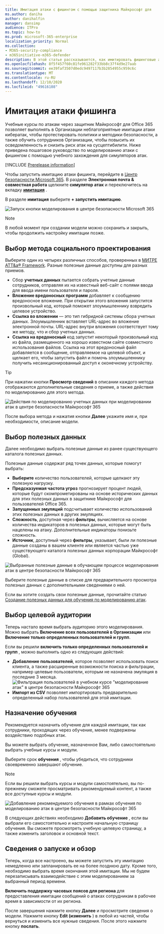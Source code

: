 ```yaml
---
title: Имитация атаки с фишингом с помощью защитника Майкрософт для
ms.author: daniha
author: danihalfin
manager: dansimp
audience: ITPro
ms.topic: how-to
ms.prod: microsoft-365-enterprise
localization_priority: Normal
ms.collection:
- M365-security-compliance
- m365initiative-m365-defender
description: В этой статье рассказывается, как имитировать фишинговые атаки и обучить пользователей в защите от фишинга с помощью обучающих курсов по атакам в защитнике Майкрософт для Office 365.
ms.openlocfilehash: 8f5f457f60c81fe961282f33bb8c37f4d9e27aab
ms.sourcegitcommit: ee39faf3507d0edc9497117b3b2854955c959c6c
ms.translationtype: MT
ms.contentlocale: ru-RU
ms.lasthandoff: 12/10/2020
ms.locfileid: "49616108"
---
```

# <a name="simulate-a-phishing-attack"></a>Имитация атаки фишинга

Учебные курсы по атакам через защитник Майкрософт для Office 365 позволяет выполнять в Организации неблагоприятные имитации атаки кибератак, чтобы протестировать политики и методики безопасности, а также обучить сотрудников Организации, чтобы повысить их осведомленность и снизить риск атак на сусцептибилити. Ниже приведена пошаговое руководство по моделированию атаки с фишингом с помощью учебного захождения для симуляторов атак.

[!INCLUDE [Prerelease information](../includes/prerelease.md)]

Чтобы запустить имитацию атаки фишинга, перейдите в [Центр безопасности Microsoft 365](https://security.microsoft.com/). В разделе **Электронная почта & совместная работа** щелкните **симулятор атак** и переключитесь на вкладку [**имитация**](https://security.microsoft.com/attacksimulator?viewid=simulations) .

В разделе **имитация** выберите **+ запустить имитацию**.

![Запуск кнопки моделирования в центре безопасности Microsoft 365](../../media/attack-sim-preview-launch.png)

> [!NOTE]
> В любой момент при создании модели можно сохранить и закрыть, чтобы продолжить настройку имитации позже.

## <a name="selecting-a-social-engineering-technique"></a>Выбор метода социального проектирования

Выберите один из четырех различных способов, проверенных в [МИТРЕ ATT&а® Framework](https://attack.mitre.org/techniques/enterprise/). Разные полезные данные доступны для разных приемов.

- Сбор **учетных данных** пытается собрать учетные данные сотрудников, отправляя их на известный веб-сайт с полями ввода для ввода имени пользователя и пароля.
- **Вложение вредоносных программ** добавляет к сообщению вредоносное вложение. При открытии этого вложения запустится произвольный код, который поможет злоумышленнику взвредить целевое устройство.
- **Ссылка во вложении** — это тип гибридной системы сбора учетных данных. Злоумышленник вставляет URL-адрес во вложение электронной почты. URL-адрес внутри вложения соответствует тому же методу, что и сбор учетных данных.
- **Ссылка на вредоносный** код запустит некоторый произвольный код из файла, размещенного на хорошо известном сайте совместного использования файлов. Ссылка на этот вредоносный файл добавляется в сообщение, отправляемое на целевой объект, и щелкает его, чтобы запустить файл и помочь злоумышленнику получить несанкционированный доступ к оконечному устройству.

> [!TIP]
> При нажатии кнопки **Просмотр сведений** в описании каждого метода отображаются дополнительные сведения о приеме, а также действия по моделированию для этого метода.
>
> ![Действия по моделированию учетных данных при моделировании атак в центре безопасности Майкрософт 365](../../media/attack-sim-preview-sim-steps.png)

После выбора метода и нажатия кнопки **Далее** укажите имя и, при необходимости, описание модели.

## <a name="selecting-a-payload"></a>Выбор полезных данных

Далее необходимо выбрать полезные данные из ранее существующего каталога полезных данных.

Полезные данные содержат ряд точек данных, которые помогут выбрать:

- **Выберите** количество пользователей, которые щелкают эту полезную нагрузку.
- **Предсказуемая частота угроз** прогнозирует процент людей, которые будут скомпрометированы на основе исторических данных для этих полезных данных в защитнике Майкрософт для пользователей Office 365.
- **Запущенных эмуляций** подсчитывает количество использований этих полезных данных в других эмуляциях.
- **Сложность**, доступная через **фильтры**, вычисляется на основе количества индикаторов в полезных данных, которые могут быть нацелены на атаку. Дополнительные индикаторы понизьте сложность.
- **Источник**, доступный через **фильтры**, указывает, были ли полезные данные созданы в вашем клиенте или является частью уже существующего каталога полезных данных корпорации Майкрософт (Global).

![Выбранные полезные данные в обучающем процессе моделирования атак в центре безопасности Майкрософт 365](../../media/attack-sim-preview-select-payload.png)

Выберите полезные данные в списке для предварительного просмотра полезных данных с дополнительными сведениями о ней.

Если вы хотите создать свои полезные данные, прочитайте статью [Создание полезных данных для обучения по моделированию атак](attack-simulation-training-payloads.md).

## <a name="audience-targeting"></a>Выбор целевой аудитории

Теперь настало время выбрать аудиторию этого моделирования. Можно выбрать **Включение всех пользователей в Организации** или **Включение только определенных пользователей и групп**.

Если вы решили **включить только определенных пользователей и групп** , можно выполнить одно из следующих действий:

- **Добавление пользователей**, которое позволяет использовать поиск клиента, а также расширенные возможности поиска и фильтрации, например целевые пользователи, которым не назначена эмуляция в последние 3 месяца.
  ![Фильтрация пользователей в учебном курсе "моделирование атак" в центре безопасности Майкрософт 365](../../media/attack-sim-preview-user-targeting.png)
- **Импорт из CSV** позволяет импортировать предварительно определенный набор пользователей для этой имитации.

## <a name="assigning-training"></a>Назначение обучения

Рекомендуется назначить обучение для каждой имитации, так как сотрудники, проходящих через обучение, менее подвержены воздействию подобных атак.

Вы можете выбрать обучение, назначенное Вам, либо самостоятельно выбрать учебные курсы и модули.

Выберите срок **обучения** , чтобы убедиться, что сотрудники своевременно завершают обучение.

> [!NOTE]
> Если вы решили выбрать курсы и модули самостоятельно, вы по-прежнему сможете просматривать рекомендуемый контент, а также все доступные курсы и модули.
>
> ![Добавление рекомендуемого обучения в рамках обучения по моделированию атак в центре безопасности Майкрософт 365](../../media/attack-sim-preview-add-training.png)

В следующих действиях необходимо **Добавить обучение** , если вы выбрали его самостоятельно и настроите начальную страницу обучения. Вы сможете просмотреть учебную целевую страницу, а также изменить заголовок и основной текст.

## <a name="launch-details-and-review"></a>Сведения о запуске и обзор

Теперь, когда все настроено, вы можете запустить эту имитацию немедленно или запланировать ее на более позднюю дату. Кроме того, необходимо выбрать время окончания этой имитации. Мы не будем перезаписывать взаимодействие с этим моделированием за выбранный период времени.

**Включить поддержку часовых поясов для региона** для предоставления имитации сообщений о атаках сотрудникам в рабочее время в зависимости от их региона.

После завершения нажмите кнопку **Далее** и просмотрите сведения о модели. Нажмите кнопку **Edit (изменить** ) в любой из частей, чтобы вернуться и изменить все нужные сведения. После этого нажмите кнопку **послать**.
